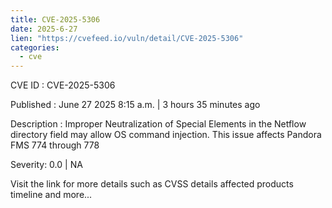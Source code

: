 ```yaml
--- 
title: CVE-2025-5306
date: 2025-6-27
lien: "https://cvefeed.io/vuln/detail/CVE-2025-5306"
categories:
  - cve
---
```


CVE ID : CVE-2025-5306

Published :  June 27
2025
8:15 a.m. | 3 hours
35 minutes ago

Description : Improper Neutralization of Special Elements in the Netflow directory field may allow OS command injection. This issue affects Pandora FMS 774 through 778

Severity: 0.0 | NA

Visit the link for more details
such as CVSS details
affected products
timeline
and more...
